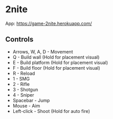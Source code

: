 # 2nite

App: https://game-2nite.herokuapp.com/

## Controls
- Arrows, W, A, D - Movement
- Q - Build wall (Hold for placement visual)
- E - Build platform (Hold for placement visual)
- F - Build floor (Hold for placement visual)
- R - Reload
- 1 - SMG
- 2 - Rifle
- 3 - Shotgun
- 4 - Sniper
- Spacebar - Jump
- Mouse - Aim
- Left-click - Shoot (Hold for auto fire)
